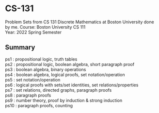 # CS-131
Problem Sets from CS 131 Discrete Mathematics at Boston University done by me. 
Course: Boston University CS 111 </br>
Year: 2022 Spring Semester

Summary
-----
ps1 : propositional logic, truth tables <br/>
ps2 : propositional logic, boolean algebra, short paragraph proof <br/>
ps3 : boolean algebra, binary operations <br/>
ps4 : boolean algebra, logical proofs, set notation/operation <br/>
ps5 : set notation/operation <br/>
ps6 : logical proofs with sets/set identities, set relations/properties <br/>
ps7 : set relations, directed graphs, paragraph proofs <br/>
ps8 : paragraph proofs <br/>
ps9 : number theory, proof by induction & strong induction <br/>
ps10 : paragraph proofs, counting <br/>
